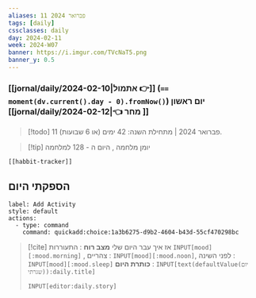 ```yaml
---
aliases: 11 פברואר 2024
tags: [daily]
cssclasses: daily
day: 2024-02-11
week: 2024-W07
banner: https://i.imgur.com/TVcNaT5.png
banner_y: 0.5
---
```


### [[jornal/daily/2024-02-10|אתמול 👉]] (**`== moment(dv.current().day - 0).fromNow()`**) יום ראשון [[jornal/daily/2024-02-12|👈 מחר ]]

> [!todo]   11 פברואר 2024 | מתחילת השנה: 42 ימים (או 6 שבועות). 

> [!tip]  יומן מלחמה , היום ה - 128 למלחמה

```meta-bind-embed
[[habbit-tracker]]
```

## הספקתי היום

```meta-bind-button
label: Add Activity
style: default
actions: 
  - type: command
    command: quickadd:choice:1a3b6275-d9b2-4604-b43d-55cf470298bc

```

> [!cite] אז איך עבר היום שלי
> **מצב רוח** :  התעוררות `INPUT[mood][:mood.morning]` , צהריים : `INPUT[mood][:mood.noon]`,  לפני השינה :  `INPUT[mood][:mood.sleep]`
> **כותרת היום** : `INPUT[text(defaultValue(יום שגרתי)):daily.title]`
> ```meta-bind
> INPUT[editor:daily.story]
> ```